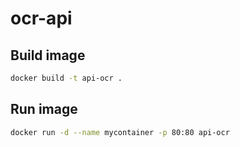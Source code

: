 # ocr-api

## Build image 
```bash
docker build -t api-ocr .
```

## Run image 
```bash
docker run -d --name mycontainer -p 80:80 api-ocr
````

